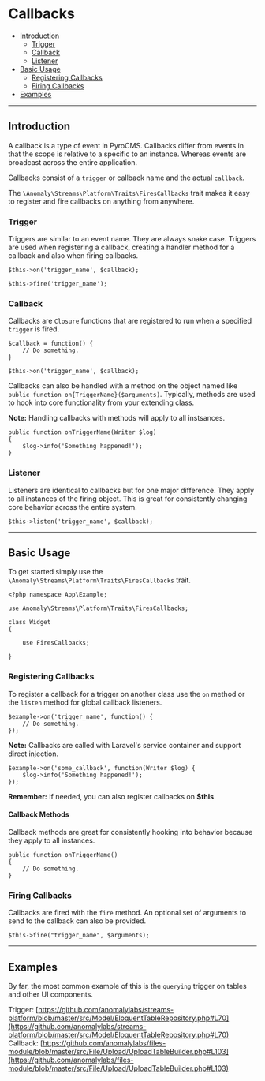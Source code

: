 # Callbacks

- [Introduction](#introduction)
    - [Trigger](#trigger)
    - [Callback](#callback)
    - [Listener](#listener)
- [Basic Usage](#basic-usage)
	- [Registering Callbacks](#registering-callbacks)
	- [Firing Callbacks](#calling-callbacks)
- [Examples](#examples)

<hr>

<a name="introduction"></a>
## Introduction

A callback is a type of event in PyroCMS. Callbacks differ from events in that the scope is relative to a specific to an instance. Whereas events are broadcast across the entire application.

Callbacks consist of a `trigger` or callback name and the actual `callback`.

The `\Anomaly\Streams\Platform\Traits\FiresCallbacks` trait makes it easy to register and fire callbacks on anything from anywhere.

<a name="trigger"></a>
### Trigger

Triggers are similar to an event name. They are always snake case. Triggers are used when registering a callback, creating a handler method for a callback and also when firing callbacks.

    $this->on('trigger_name', $callback);

    $this->fire('trigger_name');

<a name="callback"></a>
### Callback

Callbacks are `Closure` functions that are registered to run when a specified `trigger` is fired.

    $callback = function() {
        // Do something.
    }

    $this->on('trigger_name', $callback);

Callbacks can also be handled with a method on the object named like `public function on{TriggerName}($arguments)`. Typically, methods are used to hook into core functionality from your extending class.

<div class="alert alert-info">
<strong>Note:</strong> Handling callbacks with methods will apply to all instsances.
</div>

    public function onTriggerName(Writer $log)
    {
        $log->info('Something happened!');
    }

<a name="listener"></a>
### Listener

Listeners are identical to callbacks but for one major difference. They apply to all instances of the firing object. This is great for consistently changing core behavior across the entire system.

    $this->listen('trigger_name', $callback);

<hr>

<a name="basic-usage"></a>
## Basic Usage

To get started simply use the `\Anomaly\Streams\Platform\Traits\FiresCallbacks` trait.

	<?php namespace App\Example;

	use Anomaly\Streams\Platform\Traits\FiresCallbacks;

	class Widget
	{

		use FiresCallbacks;

	}


<a name="registering-callbacks"></a>
### Registering Callbacks

To register a callback for a trigger on another class use the `on` method or the `listen` method for global callback listeners.

	$example->on('trigger_name', function() {
		// Do something.
	});

<div class="alert alert-info">
<strong>Note:</strong> Callbacks are called with Laravel's service container and support direct injection.
</div>

	$example->on('some_callback', function(Writer $log) {
		$log->info('Something happened!');
	});

<div class="alert alert-primary">
<strong>Remember:</strong> If needed, you can also register callbacks on <strong>$this</strong>.
</div>

#### Callback Methods

Callback methods are great for consistently hooking into behavior because they apply to all instances.

    public function onTriggerName()
    {
        // Do something.
    }

<a name="firing-callbacks"></a>
### Firing Callbacks

Callbacks are fired with the `fire` method. An optional set of arguments to send to the callback can also be provided.

	$this->fire("trigger_name", $arguments);

<hr>

<a name="examples"></a>
## Examples

By far, the most common example of this is the `querying` trigger on tables and other UI components.

Trigger: [https://github.com/anomalylabs/streams-platform/blob/master/src/Model/EloquentTableRepository.php#L70](https://github.com/anomalylabs/streams-platform/blob/master/src/Model/EloquentTableRepository.php#L70)
Callback: [https://github.com/anomalylabs/files-module/blob/master/src/File/Upload/UploadTableBuilder.php#L103](https://github.com/anomalylabs/files-module/blob/master/src/File/Upload/UploadTableBuilder.php#L103)
